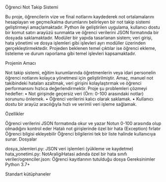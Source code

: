 Öğrenci Not Takip Sistemi

Bu proje, öğrencilerin vize ve final notlarını kaydederek not ortalamalarını hesaplayan ve geçme/kalma durumlarını belirleyen bir not takip sistemi geliştirmeyi amaçlamaktadır. Python ile geliştirilen uygulama, kullanıcı dostu bir komut satırı arayüzü sunmakta ve öğrenci verilerini JSON formatında bir dosyada saklamaktadır. Modüler bir yapıda tasarlanan sistem; veri girişi, hata yönetimi ve dosya işlemleri gibi işlevleri ayrı modüller üzerinden gerçekleştirmektedir. Projeden beklenen temel çıktılar ise öğrenci ekleme, listeleme ve durum raporlama gibi temel işlevleri kapsamaktadır.

Projenin Amacı

Not takip sistemi, eğitim kurumlarında öğretmenlerin veya idari personelin öğrenci notlarını kolayca yönetmesi için geliştirilmiştir. Amaç, manuel not takibindeki hataları azaltmak, veri girişini kolaylaştırmak ve öğrenci performansını hızlıca değerlendirmektir. Proje şu problemleri çözmeyi hedefler: • Not girişinde geçersiz veri (Örn: 0-100 arasındaki notlar) sorununu önlemek. • Öğrenci verilerini kalıcı olarak saklamak. • Kullanıcı dostu bir arayüz aracılığıyla hızlı ve verimli veri işleme sağlamak.

Özellikler

Öğrenci verilerini JSON formatında okur ve yazar
Notun 0-100 arasında olup olmadığını kontrol eder
Hatalı not girişlerinde özel bir hata (Exception) fırlatır
Öğrenci bilgisi ekleyebilir
Öğrenci bilgilerini tek bir liste halinde kullanıcıya sunar.
Dosyalar

dosya_islemleri.py: JSON veri işlemleri (yükleme ve kaydetme)
hata_yonetimi.py: NotAraligiHatasi adında özel bir hata sınıfı
veriler/ogrenciler.json: Öğrenci kayıtlarının tutulduğu dosya
Gereksinimler Python 3.7+

Standart kütüphaneler